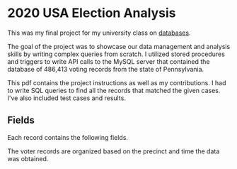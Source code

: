 # 2020 USA Election Analysis

This was my final project for my university class on [databases](https://www.cs.rutgers.edu/academics/undergraduate/course-synopses/course-details/01-198-336-principles-of-information-and-data-management).

The goal of the project was to showcase our data management and analysis skills by writing complex queries from scratch. I utilized stored procedures and triggers to write API calls to the MySQL server that contained the database of 486,413 voting records from the state of Pennsylvania.

This pdf contains the project instructions as well as my contributions. I had to write SQL queries to find all the records that matched the given cases. I've also included test cases and results.

## Fields 

Each record contains the following fields.

The voter records are organized based on the precinct and time the data was obtained. 
